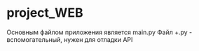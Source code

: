 # project_WEB
Основным файлом приложения является main.py
Файл +.py - вспомогательный, нужен для отладки API

